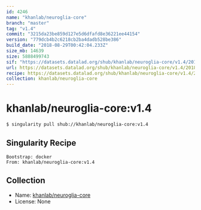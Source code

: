 ```yaml
---
id: 4246
name: "khanlab/neuroglia-core"
branch: "master"
tag: "v1.4"
commit: "3215da23be859d127e5d6dfafd8e36221ee44154"
version: "779dcb4b2c6218cb2ba4dadb528be386"
build_date: "2018-08-29T00:42:04.233Z"
size_mb: 14639
size: 5888499743
sif: "https://datasets.datalad.org/shub/khanlab/neuroglia-core/v1.4/2018-08-29-3215da23-779dcb4b/779dcb4b2c6218cb2ba4dadb528be386.simg"
url: https://datasets.datalad.org/shub/khanlab/neuroglia-core/v1.4/2018-08-29-3215da23-779dcb4b/
recipe: https://datasets.datalad.org/shub/khanlab/neuroglia-core/v1.4/2018-08-29-3215da23-779dcb4b/Singularity
collection: khanlab/neuroglia-core
---
```


# khanlab/neuroglia-core:v1.4

```bash
$ singularity pull shub://khanlab/neuroglia-core:v1.4
```

## Singularity Recipe

```singularity
Bootstrap: docker
From: khanlab/neuroglia-core:v1.4
```

## Collection

 - Name: [khanlab/neuroglia-core](https://github.com/khanlab/neuroglia-core)
 - License: None

